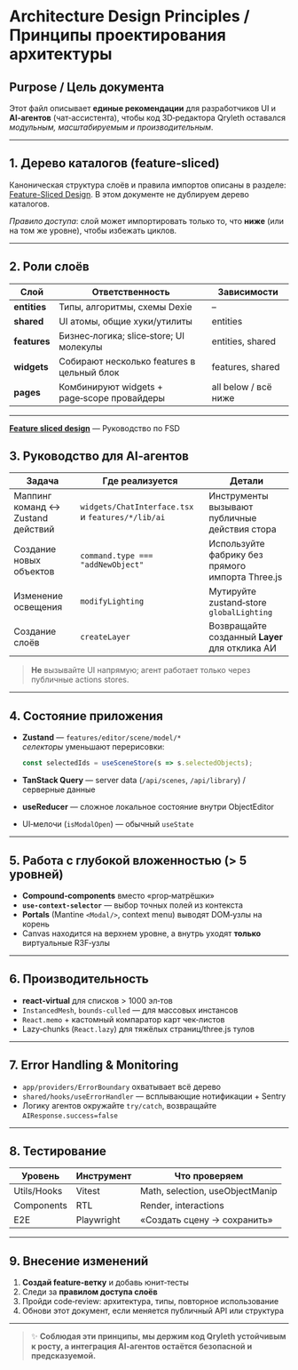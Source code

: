 # Architecture Design Principles / Принципы проектирования архитектуры

## Purpose / Цель документа

Этот файл описывает **единые рекомендации** для разработчиков UI и **AI‑агентов** (чат‑ассистента), чтобы код 3D‑редактора Qryleth оставался _модульным, масштабируемым и производительным_.

---

## 1. Дерево каталогов (feature‑sliced)

Каноническая структура слоёв и правила импортов описаны в разделе: [Feature-Sliced Design](feature-sliced-design.md). В этом документе не дублируем дерево каталогов.

*Правило доступа*: слой может импортировать только то, что **ниже** (или на том же уровне), чтобы избежать циклов.

---

## 2. Роли слоёв

| Слой   | Ответственность          | Зависимости |
|----------------|-------------------------------------------|----------------------------|
| **entities**   | Типы, алгоритмы, схемы Dexie | – |
| **shared**     | UI атомы, общие хуки/утилиты | entities |
| **features**   | Бизнес‑логика; slice‑store; UI молекулы | entities, shared |
| **widgets**    | Собирают несколько features в цельный блок | features, shared |
| **pages**      | Комбинируют widgets + page‑scope провайдеры | all below / всё ниже |

---
**[Feature sliced design](feature-sliced-design.md)** — Руководство по FSD


## 3. Руководство для AI‑агентов

| Задача | Где реализуется | Детали |
|---------------|---------------------------------------------|------------------|
| Маппинг команд ↔ Zustand действий | `widgets/ChatInterface.tsx` и `features/*/lib/ai` | Инструменты вызывают публичные действия стора |
| Создание новых объектов | `command.type === "addNewObject"` | Используйте фабрику без прямого импорта Three.js |
| Изменение освещения | `modifyLighting` | Мутируйте zustand‑store `globalLighting` |
| Создание слоёв | `createLayer` | Возвращайте созданный **Layer** для отклика АИ |


> **Не** вызывайте UI напрямую; агент работает только через публичные actions stores.

---

## 4. Состояние приложения

* **Zustand** — `features/editor/scene/model/*`  
  *селекторы* уменьшают перерисовки:

  ```ts
  const selectedIds = useSceneStore(s => s.selectedObjects);
  ```

* **TanStack Query** — server data (`/api/scenes`, `/api/library`) / серверные данные
* **useReducer** — сложное локальное состояние внутри ObjectEditor
* UI‑мелочи (`isModalOpen`)  — обычный `useState`

---

## 5. Работа с глубокой вложенностью (> 5 уровней)

* **Compound‑components** вместо «prop‑матрёшки» 
* **`use-context-selector`** — выбор точных полей из контекста
* **Portals** (Mantine `<Modal/>`, context menu) выводят DOM‑узлы на корень
* Canvas находится на верхнем уровне, а внутрь уходят **только** виртуальные R3F‑узлы

---

## 6. Производительность

* **react‑virtual** для списков > 1000 эл‑тов
* `InstancedMesh`, `bounds-culled` — для массовых инстансов
* `React.memo` + кастомный компаратор карт чек‑листов
* Lazy‑chunks (`React.lazy`) для тяжёлых страниц/three.js тулов

---

## 7. Error Handling & Monitoring

* `app/providers/ErrorBoundary` охватывает всё дерево
* `shared/hooks/useErrorHandler` — всплывающие нотификации + Sentry
*  Логику агентов окружайте `try/catch`, возвращайте `AIResponse.success=false`

---

## 8. Тестирование

| Уровень | Инструмент | Что проверяем |
|-----------------|-------------------|-------------------------------|
| Utils/Hooks     | Vitest           | Math, selection, useObjectManip |
| Components      | RTL              | Render, interactions |
| E2E             | Playwright       |  «Создать сцену → сохранить» |

---

## 9. Внесение изменений

1. **Создай feature‑ветку** и добавь юнит‑тесты
2. Следи за **правилом доступа слоёв**
3. Пройди code‑review: архитектура, типы, повторное использование
4. Обнови этот документ, если меняется публичный API или структура

---


> ✨ **Соблюдая эти принципы, мы держим код Qryleth устойчивым к росту, а интеграция AI‑агентов остаётся безопасной и предсказуемой.**
